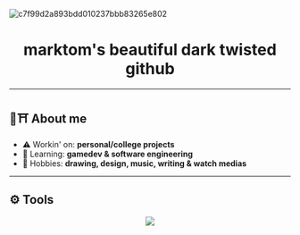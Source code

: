 ![c7f99d2a893bdd010237bbb83265e802](https://github.com/user-attachments/assets/19339951-3043-42f2-a58a-f0250c949b9a)

<!-- Capa -->

<!-- Título -->
<h1 align="center"> marktom's beautiful dark twisted github </h1>


---

## 👺⛩️ About me
- ⚠️ Workin' on: **personal/college projects**
- 🌱 Learning: **gamedev & software engineering**
- 🎲 Hobbies: **drawing, design, music, writing & watch medias**

---

## ⚙️ Tools
<p align="center">
  <img src="https://skillicons.dev/icons?i=js,react,java,c,html,css" />
</p>


